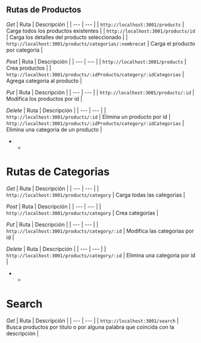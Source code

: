 ## Rutas de Productos

*Get*
| Ruta | Descripción |
| --- | --- |
| `http://localhost:3001/products` | Carga todos los productos existentes |
| `http://localhost:3001/products/id` | Carga los detalles del producto seleccionado |
| `http://localhost:3001/products/categorias/:nombrecat` | Carga el producto por categoría |

*Post*
| Ruta | Descripción |
| --- | --- |
| `http://localhost:3001/products` | Crea productos |
| `http://localhost:3001/products/:idProducto/category/:idCategorias` | Agrega categoria al producto |

*Put*
| Ruta | Descripción |
| --- | --- |
| `http://localhost:3001/products/:id` | Modifica los productos por id |

*Delete*
| Ruta | Descripción |
| --- | --- |
| `http://localhost:3001/products/:id` | Elimina un producto por id |
`http://localhost:3001/products/:idProducto/category/:idCategorias` | Elimina una categoria de un producto |

- - 

# Rutas de Categorias

*Get*
| Ruta | Descripción |
| --- | --- |
| `http://localhost:3001/products/category` | Carga todas las categorias |

*Post*
| Ruta | Descripción |
| --- | --- |
| `http://localhost:3001/products/category` | Crea categorias |

*Put*
| Ruta | Descripción |
| --- | --- |
| `http://localhost:3001/products/category/:id` | Modifica las categorias por id |

*Delete*
| Ruta | Descripción |
| --- | --- |
| `http://localhost:3001/products/category/:id` | Elimina una categoria por id |

- - 

# Search

*Get*
| Ruta | Descripción |
| --- | --- |
| `http://localhost:3001/search` | Busca productos por titulo o por alguna palabra que coincida con la descripción |
